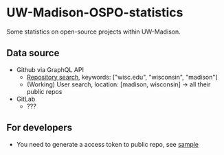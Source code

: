 # UW-Madison-OSPO-statistics

Some statistics on open-source projects within UW-Madison.

## Data source

- Github via GraphQL API
  - [Repository search](ospo_stats/github/query.py#L135), keywords: ["wisc.edu", "wisconsin", "madison"]
  - (Working) User search, location: [madison, wisconsin] -> all their public repos
- GitLab
  - ???

## For developers

- You need to generate a access token to public repo, see [sample](sample.env)